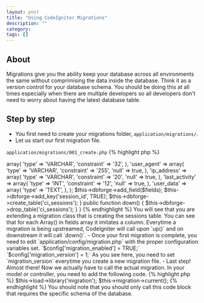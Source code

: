 ```yaml
---
layout: post
title: "Using CodeIgniter Migrations"
description: ""
category:
tags: []
---
```



## About

Migrations give you the ability keep your database across all environments the same without comprimising the data
inside the database. Think it as a version control for your database schema. You should be doing this at all times
especially when there are multiple developers so all developers don't need to worry about having the latest database
table.

## Step by step

- You first need to create your migrations folder, `application/migrations/`.
- Let us start our first migration file.

`application/migrations/001_create.php`
{% highlight php %}
<?php
class Migration_Create extends CI_Migration {

	public function up()
   {
		$fields = array(
			'session_id' => array(
				'type' => 'VARCHAR',
				'constraint' => '32',
			),
			'user_agent' => array(
				'type' => 'VARCHAR',
				'constraint' => '255',
				'null' => true,
			),
			'ip_address' => array(
				'type' => 'VARCHAR',
				'constraint' => '20',
				'null' => true,
			),
			'last_activity' => array(
				'type' => 'INT',
				'constraint' => '12',
				'null' => true,
			),
			'user_data' => array(
				'type' => 'TEXT',
			),
		);

		$this->dbforge->add_field($fields);
		$this->dbforge->add_key('session_id', TRUE);
		$this->dbforge->create_table('ci_sessions');
   }


   public function down()
   {
      $this->dbforge->drop_table('ci_sessions');
   }

}
{% endhighlight %}

You will see that you are extending a migration class that is creating the sessions table. You can see that for each Array() in fields array it imitates a column. Everytime a migration is being upstreamed, CodeIgniter will call upon `up()` and on downstream it will call `down()`.

- Once your first migration is complete, you need to edit `application/config/migration.php` with the proper configuration variables set.

`$config['migration_enabled'] = TRUE;`

`$config['migration_version'] = 1;`

As you see here, you need to set `migration_version` everytime you create a new migration file.

- Last step! Almost there! Now we actually have to call the actual migration. In your model or controller, you need to add the following code.

{% highlight php %}
$this->load->library('migration');
$this->migration->current();
{% endhighlight %}

You should note that you should only call this code block that requires the specific schema of the database.
